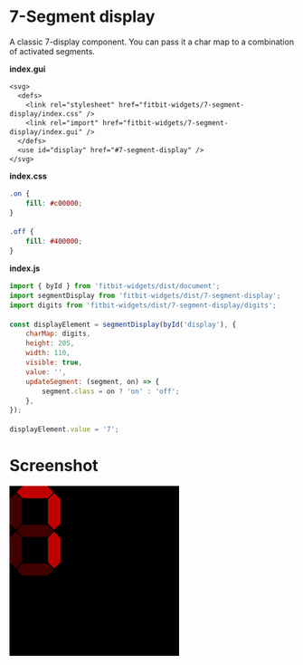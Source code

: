 # 7-Segment display

A classic 7-display component.
You can pass it a char map to a combination of activated segments.

**index.gui**

```
<svg>
  <defs>
    <link rel="stylesheet" href="fitbit-widgets/7-segment-display/index.css" />
    <link rel="import" href="fitbit-widgets/7-segment-display/index.gui" />
  </defs>
  <use id="display" href="#7-segment-display" />
</svg>
```

**index.css**

```css
.on {
	fill: #c00000;
}

.off {
	fill: #400000;
}
```

**index.js**

```javascript
import { byId } from 'fitbit-widgets/dist/document';
import segmentDisplay from 'fitbit-widgets/dist/7-segment-display';
import digits from 'fitbit-widgets/dist/7-segment-display/digits';

const displayElement = segmentDisplay(byId('display'), {
	charMap: digits,
	height: 205,
	width: 110,
	visible: true,
	value: '',
	updateSegment: (segment, on) => {
		segment.class = on ? 'on' : 'off';
	},
});

displayElement.value = '7';
```

# Screenshot

![The number 7](./screenshot.png)
